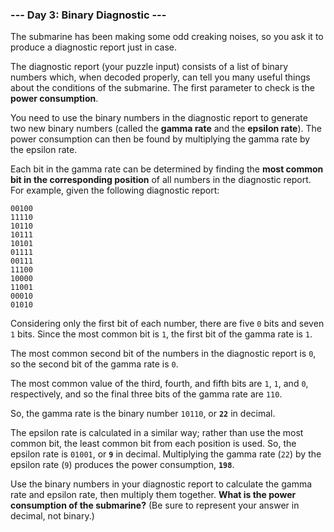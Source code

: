 ### --- Day 3: Binary Diagnostic ---

The submarine has been making some odd creaking noises, so you ask it to
produce a diagnostic report just in case.

The diagnostic report (your puzzle input) consists of a list of binary
numbers which, when decoded properly, can tell you many useful things about
the conditions of the submarine. The first parameter to check is the **power
consumption**.

You need to use the binary numbers in the diagnostic report to generate two
new binary numbers (called the **gamma rate** and the **epsilon rate**). The power
consumption can then be found by multiplying the gamma rate by the epsilon
rate.

Each bit in the gamma rate can be determined by finding the **most common bit
in the corresponding position** of all numbers in the diagnostic report. For
example, given the following diagnostic report:
```
00100
11110
10110
10111
10101
01111
00111
11100
10000
11001
00010
01010
```
Considering only the first bit of each number, there are five `0` bits and
seven `1` bits. Since the most common bit is `1`, the first bit of the gamma
rate is `1`.

The most common second bit of the numbers in the diagnostic report is `0`, so
the second bit of the gamma rate is `0`.

The most common value of the third, fourth, and fifth bits are `1`, `1`, and `0`,
respectively, and so the final three bits of the gamma rate are `110`.

So, the gamma rate is the binary number `10110`, or **`22`** in decimal.

The epsilon rate is calculated in a similar way; rather than use the most
common bit, the least common bit from each position is used. So, the
epsilon rate is `01001`, or **`9`** in decimal. Multiplying the gamma rate (`22`) by
the epsilon rate (`9`) produces the power consumption, **`198`**.

Use the binary numbers in your diagnostic report to calculate the gamma
rate and epsilon rate, then multiply them together. **What is the power
consumption of the submarine?** (Be sure to represent your answer in decimal,
not binary.)
